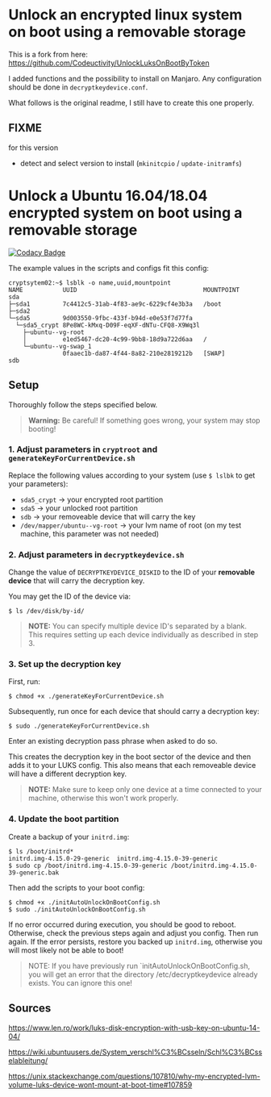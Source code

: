 # Unlock an encrypted linux system on boot using a removable storage

This is a fork from here: <https://github.com/Codeuctivity/UnlockLuksOnBootByToken>

I added functions and the possibility to install on Manjaro.
Any configuration should be done in `decryptkeydevice.conf`.

What follows is the original readme, I still have to create this one properly.

## FIXME
for this version

  * detect and select version to install (`mkinitcpio` / `update-initramfs`)




# Unlock a Ubuntu 16.04/18.04 encrypted system on boot using a removable storage

[![Codacy Badge](https://api.codacy.com/project/badge/Grade/fd6cf6c43b9542fc90fc2bb038a648a4)](https://app.codacy.com/app/stesee/UnlockLuksOnBootByToken?utm_source=github.com&utm_medium=referral&utm_content=Codeuctivity/UnlockLuksOnBootByToken&utm_campaign=Badge_Grade_Dashboard)

The example values in the scripts and configs fit this config:

```shell
cryptsytem02:~$ lsblk -o name,uuid,mountpoint
NAME           UUID                                   MOUNTPOINT
sda
├─sda1         7c4412c5-31ab-4f83-ae9c-6229cf4e3b3a   /boot
├─sda2
└─sda5         9d003550-9fbc-433f-b94d-e0e53f7d77fa
  └─sda5_crypt 8Pe8WC-kMxq-D09F-eqXF-dNTu-CFQ8-X9Wq3l
    ├─ubuntu--vg-root
    │          e1ed5467-dc20-4c99-9bb8-18d9a722d6aa   /
    └─ubuntu--vg-swap_1
               0faaec1b-da87-4f44-8a82-210e2819212b   [SWAP]
sdb
```

## Setup

Thoroughly follow the steps specified below.

> **Warning:** Be careful! If something goes wrong, your system may stop booting!

### 1. Adjust parameters in `cryptroot` and `generateKeyForCurrentDevice.sh`

Replace the following values according to your system (use `$ lslbk` to get your parameters):


* ```sda5_crypt``` -> your encrypted root partition
* ```sda5``` -> your unlocked root partition
* ```sdb``` -> your removeable device that will carry the key
* ```/dev/mapper/ubuntu--vg-root``` -> your lvm name of root (on my test machine, this parameter was not needed)

### 2. Adjust parameters in `decryptkeydevice.sh`

Change the value of `DECRYPTKEYDEVICE_DISKID` to the ID of your **removable device** that will carry the decryption key.

You may get the ID of the device via:

```shell
$ ls /dev/disk/by-id/
```

> **NOTE:** You can specify multiple device ID's separated by a blank. This requires setting up each device individually as described in step 3.

### 3. Set up the decryption key

First, run:

```shell
$ chmod +x ./generateKeyForCurrentDevice.sh
```

Subsequently, run once for each device that should carry a decryption key:

```shell
$ sudo ./generateKeyForCurrentDevice.sh
```

Enter an existing decryption pass phrase when asked to do so.

This creates the decryption key in the boot sector of the device and then adds it to your LUKS config. This also means that each removeable device will have a different decryption key.

> **NOTE:** Make sure to keep only one device at a time connected to your machine, otherwise this won't work properly.

### 4. Update the boot partition

Create a backup of your `initrd.img`:

```shell
$ ls /boot/initrd*
initrd.img-4.15.0-29-generic  initrd.img-4.15.0-39-generic
$ sudo cp /boot/initrd.img-4.15.0-39-generic /boot/initrd.img-4.15.0-39-generic.bak
```

Then add the scripts to your boot config:

```shell
$ chmod +x ./initAutoUnlockOnBootConfig.sh
$ sudo ./initAutoUnlockOnBootConfig.sh
```

If no error occurred during execution, you should be good to reboot. Otherwise, check the previous steps again and adjust you config. Then run again. If the error persists, restore you backed up `initrd.img`, otherwise you will most likely not be able to boot!

> NOTE: If you have previously run `initAutoUnlockOnBootConfig.sh, you will get an error that the directory /etc/decryptkeydevice already exists. You can ignore this one!

## Sources

<https://www.len.ro/work/luks-disk-encryption-with-usb-key-on-ubuntu-14-04/>

<https://wiki.ubuntuusers.de/System_verschl%C3%BCsseln/Schl%C3%BCsselableitung/>

<https://unix.stackexchange.com/questions/107810/why-my-encrypted-lvm-volume-luks-device-wont-mount-at-boot-time#107859>

